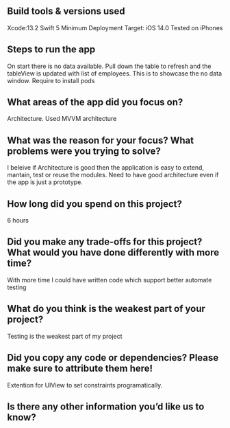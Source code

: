 ## Build tools & versions used
Xcode:13.2 
Swift 5
Minimum Deployment Target: iOS 14.0
Tested on iPhones

## Steps to run the app
On start there is no data available. Pull down the table to refresh and the tableView is updated with list of employees. This is to showcase the no data window. 
Require to install pods

## What areas of the app did you focus on?
Architecture. Used MVVM architecture

## What was the reason for your focus? What problems were you trying to solve?
I beleive if Architecture is good then the application is easy to extend, mantain, test or reuse the modules. Need to have good architecture even if the app is just a prototype. 

## How long did you spend on this project?
6 hours

## Did you make any trade-offs for this project? What would you have done differently with more time?
With more time I could have written code which support better automate testing

## What do you think is the weakest part of your project?
Testing is the weakest part of my project

## Did you copy any code or dependencies? Please make sure to attribute them here!
Extention for UIView to set constraints programatically. 

## Is there any other information you’d like us to know?

